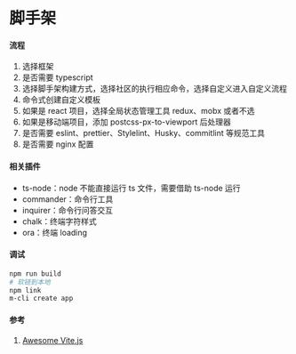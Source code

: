 # 脚手架

#### 流程

1. 选择框架
2. 是否需要 typescript
3. 选择脚手架构建方式，选择社区的执行相应命令，选择自定义进入自定义流程
4. 命令式创建自定义模板
5. 如果是 react 项目，选择全局状态管理工具 redux、mobx 或者不选
6. 如果是移动端项目，添加 postcss-px-to-viewport 后处理器
7. 是否需要 eslint、prettier、Stylelint、Husky、commitlint 等规范工具
8. 是否需要 nginx 配置

#### 相关插件

- ts-node：node 不能直接运行 ts 文件，需要借助 ts-node 运行
- commander：命令行工具
- inquirer：命令行问答交互
- chalk：终端字符样式
- ora：终端 loading

#### 调试

```bash
npm run build
# 软链到本地
npm link
m-cli create app
```

#### 参考

1. [Awesome Vite.js](https://github.com/vitejs/awesome-vite#templates)
